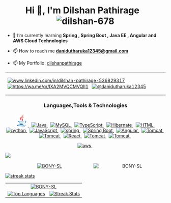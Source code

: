 <h1 align="center">Hi 👋, I'm Dilshan Pathirage &nbsp&nbsp<img src="https://komarev.com/ghpvc/?username=dilshan-678&label=Profile%20views&color=0e75b6&style=flat" alt="dilshan-678" /> </h1>

- 🌱 I’m currently learning **Spring , Spring Boot , Java EE , Angular and AWS Cloud Technologies**

- 📫 How to reach me **danidutharuka12345@gmail.com**

- 📫 My Portfolio: <a href="https://dilshanpathirage.passivesoft.com/" target="_blank">dilshanpathirage</a>

<table>
  <tr>
    <td>
      <p align="left">
<a href="https://www.linkedin.com/in/dilshan-pathirage-536829317/" target="blank"><img align="center" src="https://raw.githubusercontent.com/rahuldkjain/github-profile-readme-generator/master/src/images/icons/Social/linked-in-alt.svg" alt="www.linkedin.com/in/dilshan-pathirage-536829317" height="40" width="40" /></a>&nbsp&nbsp
<!--         <a href="https://stackoverflow.com/users/28848358/dilshan-pathirage" target="blank"><img align="center" src="https://encrypted-tbn0.gstatic.com/images?q=tbn:ANd9GcS4FvXOcOrO6q5J89110ZuMaBjpKgt37hx81g&s" alt="https://stackoverflow.com/users/28848358/dilshan-pathirage" height="40" width="40" /></a>&nbsp&nbsp -->
<a href="https://wa.me/qr/IXA2MVQCMVQII1" target="blank"><img align="center" src="https://e7.pngegg.com/pngimages/583/962/png-clipart-whatsapp-computer-icons-icon-design-internet-whatsapp-trademark-logo-thumbnail.png" alt="https://wa.me/qr/IXA2MVQCMVQII1" height="40" width="40" /></a>&nbsp&nbsp
<a href="https://medium.com/@danidutharuka12345" target="blank"><img align="center" src="https://raw.githubusercontent.com/rahuldkjain/github-profile-readme-generator/master/src/images/icons/Social/medium.svg" alt="@danidutharuka12345" height="40" width="40" /></a>
</p>
    </td>
  </tr>
</table>
<h3 align="center">Languages,Tools & Technologies </h3> 
      <p align="center">
        <a href="https://www.java.com" target="_blank" rel="noreferrer"> 
    <img src="https://raw.githubusercontent.com/devicons/devicon/master/icons/java/java-original.svg" alt="Java" width="40" height="40"/> 
  </a>&nbsp
                <a href="https://www.oracle.com/fr/java/technologies/java-ee-glance.html" target="_blank" rel="noreferrer"> 
    <img src="https://miro.medium.com/v2/resize:fit:441/1*N5Ta2UFc34fwcPnikjIJ5A.png" alt="Java" width="40" height="40"/> 
  </a>&nbsp
  <a href="https://www.mysql.com/" target="_blank" rel="noreferrer"> 
    <img src="https://w7.pngwing.com/pngs/747/798/png-transparent-mysql-logo-mysql-database-web-development-computer-software-dolphin-marine-mammal-animals-text-thumbnail.png" alt="MySQL" width="40" height="40"/> 
  </a>&nbsp
    <a href="https://www.typescriptlang.org/" target="_blank" rel="noreferrer"> 
    <img src="https://upload.wikimedia.org/wikipedia/commons/thumb/4/4c/Typescript_logo_2020.svg/2048px-Typescript_logo_2020.svg.png" alt="TypeScript" width="40" height="40"/> 
  </a>&nbsp
    <a href="https://hibernate.org/" target="_blank" rel="noreferrer"> 
    <img src="https://hibernate.org/images/hibernate_icon_whitebkg.svg" alt="Hibernate" width="40" height="40"/> 
  </a>&nbsp
            <a href="https://www.w3schools.com/Html//" target="_blank" rel="noreferrer"> 
    <img src="https://static.vecteezy.com/system/resources/previews/013/313/458/non_2x/html-icon-3d-rendering-illustration-vector.jpg" alt="HTML" width="40" height="40"/> 
  </a>&nbsp
    <a href="https://www.python.org/" target="_blank" rel="noreferrer"> 
    <img src="https://i0.wp.com/junilearning.com/wp-content/uploads/2020/06/python-programming-language.webp?fit=800%2C800&ssl=1" alt="python" width="40" height="40"/> 
  </a>&nbsp
  <a href="https://www.w3schools.com/js/" target="_blank" rel="noreferrer"> 
    <img src="https://upload.wikimedia.org/wikipedia/commons/thumb/9/99/Unofficial_JavaScript_logo_2.svg/1200px-Unofficial_JavaScript_logo_2.svg.png" alt="JavaScript" width="40" height="40"/> 
  </a>&nbsp
  <a href="https://spring.io/" target="_blank" rel="noreferrer"> 
    <img src="https://www.vectorlogo.zone/logos/springio/springio-icon.svg" alt="spring" width="40" height="40"/> 
  </a>&nbsp
  <a href="https://spring.io/projects/spring-boot" target="_blank" rel="noreferrer"> 
    <img src="https://dz2cdn1.dzone.com/storage/temp/12434118-spring-boot-logo.png" alt="Spring Boot" width="45" height="40"/> 
  </a>&nbsp
  <a href="https://angular.io/guide/styleguide" target="_blank" rel="noreferrer"> 
    <img src="https://upload.wikimedia.org/wikipedia/commons/thumb/c/cf/Angular_full_color_logo.svg/2048px-Angular_full_color_logo.svg.png" alt="Angular" width="45" height="45"/> 
  </a>&nbsp
                  <a href="https://openjfx.io/" target="_blank" rel="noreferrer"> 
    <img src="https://w7.pngwing.com/pngs/333/488/png-transparent-javafx-dependency-injection-fxml-ignite-orange-logo-computer-wallpaper.png" alt="Tomcat" width="40" height="40"/> 
  </a>&nbsp
          <a href="https://tomcat.apache.org/" target="_blank" rel="noreferrer"> 
    <img src="https://www.myqnap.org/wp-content/uploads/tomcat-logo.png" alt="Tomcat" width="40" height="40"/> 
  </a>&nbsp
          <a href="https://react.dev/" target="_blank" rel="noreferrer"> 
    <img src="https://camo.githubusercontent.com/cb2c74064ceb23cbcc8926d700351df1cedffe635b80a58362ddb201237a9ba2/68747470733a2f2f63646e2e61757468302e636f6d2f626c6f672f72656163742d6a732f72656163742e706e67" alt="React" width="45" height="45"/> 
  </a>&nbsp
                  <a href="https://www.jenkins.io/" target="_blank" rel="noreferrer"> 
    <img src="https://ih1.redbubble.net/image.453956200.1706/tst,small,507x507-pad,600x600,f8f8f8.u5.jpg" alt="Tomcat" width="40" height="40"/> 
  </a>&nbsp
                          <a href="https://nginx.org/" target="_blank" rel="noreferrer"> 
    <img src="https://encrypted-tbn0.gstatic.com/images?q=tbn:ANd9GcSWOoWb2-XM9PsxK940NqKjKKFlmN3Q8zDR0A&s" alt="Tomcat" width="40" height="40"/> 
  </a>&nbsp
</p>
<p align="center">
    <a href="https://aws.amazon.com/" target="_blank" rel="noreferrer"> 
    <img src="https://figmaresource.com/wp-content/uploads/2024/05/AWS-Marketplace-Logo-PNG-to-svg-1.svg" alt="aws" width="40" height="40"/> 
  </a>&nbsp
</p>
<img src="https://user-images.githubusercontent.com/73097560/115834477-dbab4500-a447-11eb-908a-139a6edaec5c.gif">
<!-- <p><img align="left" src="https://github-readme-stats.vercel.app/api/top-langs?username=BONY-SL&show_icons=true&locale=en&layout=compact" alt="BONY-SL"/></p> -->
<!-- <p align="center">
  <img src="https://github-readme-stats.vercel.app/api?username=BONY-SL&show_icons=true&locale=en" alt="BONY-SL"/>
  <img align="right" src="https://github-readme-stats.vercel.app/api/top-langs?username=BONY-SL&show_icons=true&locale=en&layout=compact" alt="BONY-SL"/>
</p>
<p>
  <img align="center" src="https://github-readme-streak-stats.herokuapp.com/?user=BONY-SL&show_icons=true&locale=en" alt="BONY-SL"/>
</p> -->
<p align="center">
<a href="#BONY-SL-title">
<img width="45%" src="https://github-readme-stats.vercel.app/api?username=BONY-SL&show_icons=true&title_color=18d26e&icon_color=18d26e&text_color=ffffff&bg_color=040404&border_color=18d26e" alt="BONY-SL"/></a>
  <a href="#BONY-SL-title">
    <a href="#BONY-SL-title">
  <img src="https://github-readme-stats.vercel.app/api/top-langs/?username=BONY-SL&title_color=18d26e&text_color=ffffff&bg_color=040404&langs_count=50&layout=compact&border_color=18d26e" alt="BONY-SL" align="right" style="width:45%; height:50%;" />
</a>
</p>
<a href="#BONY-SL-title">
  <img width="45%" src="https://github-readme-streak-stats-salesp07.vercel.app/?user=BONY-SL&count_private=true&theme=react&border_radius=10&background=040404&title_color=18d26e&text_color=ffffff&border=18d26e&ring=18d26e&fire=18d26e&currStreakLabel=18d26e&dates=18d26e&stroke=18d26e&sideLabels=18d26e&currStreakNum=ffffff&sideNums=ffffff" alt="streak stats"/>
</a>
<table align="center" border="0" cellspacing="10">
  <tr>
    <td colspan="2" align="center">
      <!-- General GitHub Stats -->
      <a href="#BONY-SL-title">
        <img width="90%" src="https://github-readme-stats.vercel.app/api?username=BONY-SL&show_icons=true&title_color=18d26e&icon_color=18d26e&text_color=ffffff&bg_color=040404&border_color=18d26e" alt="BONY-SL"/>
      </a>
    </td>
  </tr>
  <tr>
    <td align="center">
      <!-- Top Languages -->
      <a href="#BONY-SL-title">
        <img width="100%" src="https://github-readme-stats.vercel.app/api/top-langs/?username=BONY-SL&title_color=18d26e&text_color=ffffff&bg_color=040404&langs_count=50&layout=compact&border_color=18d26e" alt="Top Languages"/>
      </a>
    </td>
    <td align="center">
      <!-- Streak Stats -->
      <a href="#BONY-SL-title">
        <img width="100%" src="https://github-readme-streak-stats-salesp07.vercel.app/?user=BONY-SL&count_private=true&theme=react&border_radius=10&background=040404&title_color=18d26e&text_color=ffffff&border=18d26e&ring=18d26e&fire=18d26e&currStreakLabel=18d26e&dates=18d26e&stroke=18d26e&sideLabels=18d26e&currStreakNum=ffffff&sideNums=ffffff" alt="Streak Stats"/>
      </a>
    </td>
  </tr>
</table>

